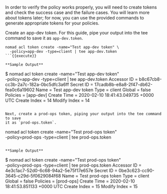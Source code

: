 In order to verify the policy works properly, you will need to create tokens and
check the success case and the failure cases. You will learn more about tokens
later; for now, you can use the provided commands to generate appropriate tokens
for your policies.

Create an app-dev token. For this guide, pipe your output into the tee command
to save it as `app-dev.token`.

```
nomad acl token create -name="Test app-dev token" \
  -policy=app-dev -type=client | tee app-dev.token
```{{execute}}

**Sample Output**

```
$ nomad acl token create -name="Test app-dev token" \
  -policy=app-dev -type=client | tee app-dev.token
Accessor ID  = b8c67cb8-cc3b-2a7c-182a-0bc5dfc3a6ff
Secret ID    = 17cadb8b-e8a8-2f47-db62-fea0c6a19602
Name         = Test app-dev token
Type         = client
Global       = false
Policies     = [app-dev]
Create Time  = 2020-02-10 18:41:43.049735 +0000 UTC
Create Index = 14
Modify Index = 14
```

Next, create a prod-ops token, piping your output into the tee command to save
it as `prod-ops.token`.

```
nomad acl token create -name="Test prod-ops token" \
  -policy=prod-ops -type=client | tee prod-ops.token
```{{execute}}

**Sample Output**

```
$ nomad acl token create -name="Test prod-ops token" \
  -policy=prod-ops -type=client | tee prod-ops.token
Accessor ID  = 4e3c1ac7-52d0-6c68-94a2-5e75f17e657e
Secret ID    = 0be3c623-cc90-3645-c29d-5f0629084f68
Name         = Test prod-ops token
Type         = client
Global       = false
Policies     = [prod-ops]
Create Time  = 2020-02-10 18:41:53.851133 +0000 UTC
Create Index = 15
Modify Index = 15
```